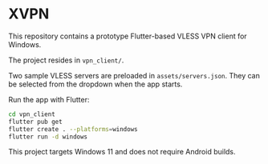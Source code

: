 # XVPN

This repository contains a prototype Flutter-based VLESS VPN client for Windows.

The project resides in `vpn_client/`.

Two sample VLESS servers are preloaded in `assets/servers.json`. They can be selected from the dropdown when the app starts.

Run the app with Flutter:

```bash
cd vpn_client
flutter pub get
flutter create . --platforms=windows
flutter run -d windows
```

This project targets Windows 11 and does not require Android builds.

